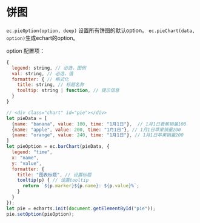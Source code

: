 # 饼图

`ec.pieOption(option, deep)` 设置所有饼图的默认option。 `ec.pieChart(data, option)`生成echart的option。

option 配置项：
```js
{
  legend: string, // 必选，图例
  val: string, // 必选，值
  formatter: { // 格式化
    title: string, // 标题名称
    tooltip: string | function, // 提示信息
  }
}

```


```js
// <div class="chart" id="pie"></div>
let pieData = [
  {name: "banana", value: 100, time: "1月1日"},  // 1月1日香蕉销量100
  {name: "apple", value: 200, time: "1月1日"}, // 1月1日苹果销量200
  {name: "orange", value: 240, time: "1月1日"}, // 1月1日苹果销量200
]
let pieOption = ec.barChart(pieData, {
  legend: "time",
  x: "name",
  y: "value",
  formatter: {
    title: "图表标题", // 设置标题
    tooltip(p) { // 设置tooltip
      return `${p.marker}${p.name}: ${p.value}%`;
    }
  }
});
let pie = echarts.init(document.getElementById("pie"));
pie.setOption(pieOption);

```

<div class="chart" id="pie"></div>

<script>
import echarts from 'echarts';
export default {
  mounted () {
    let ec = this.$ec

    let pieData = [
      {name: "banana", value: 100, time: "1月1日"},  // 1月1日香蕉销量100
      {name: "apple", value: 200, time: "1月1日"}, // 1月1日苹果销量200
      {name: "orange", value: 240, time: "1月1日"}, // 1月1日苹果销量200
    ]
    let pieOption = ec.pieChart(pieData, {
      legend: "name",
      val: "value",
      formatter: {
        title: "图表标题",
        tooltip(p) {
          return `${p.marker}${p.name}: ${p.value}(${p.percent}%)`;
        }
      }
    });
    let pie = echarts.init(document.getElementById("pie"));
    pie.setOption(pieOption);
  }
}
</script>

<style>
.chart {
  width: 90%;
  height: 400px;
}
</style>